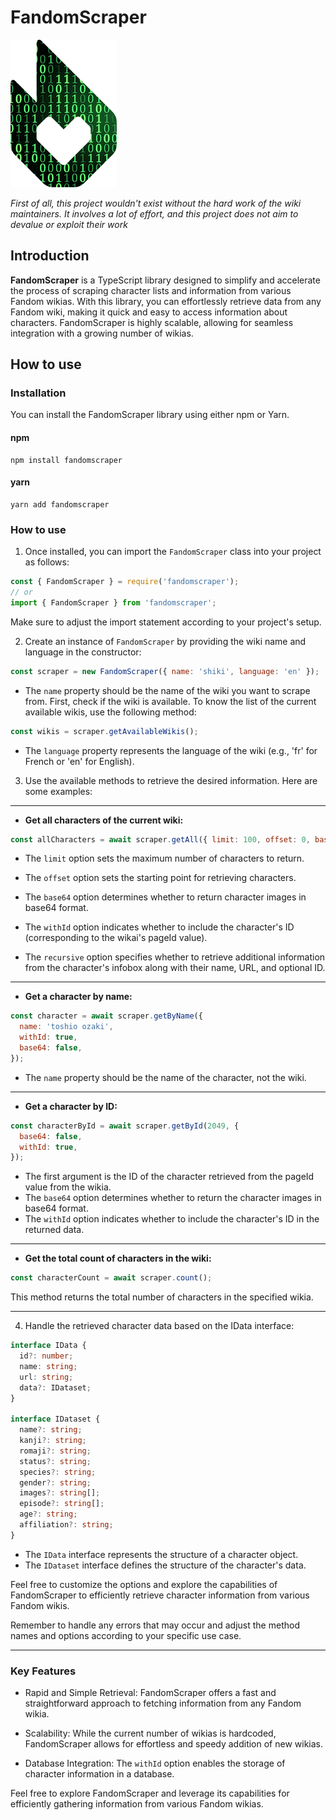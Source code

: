# FandomScraper
![logo](https://github.com/dilaouid/FandomScraper/blob/media/logo.png?raw=true)

*First of all, this project wouldn't exist without the hard work of the wiki maintainers. It involves a lot of effort, and this project does not aim to devalue or exploit their work*

## Introduction

**FandomScraper** is a TypeScript library designed to simplify and accelerate the process of scraping character lists and information from various Fandom wikias. With this library, you can effortlessly retrieve data from any Fandom wiki, making it quick and easy to access information about characters. FandomScraper is highly scalable, allowing for seamless integration with a growing number of wikias.


## How to use

### Installation

You can install the FandomScraper library using either npm or Yarn.
#### npm
```shell
npm install fandomscraper
```
#### yarn
```shell
yarn add fandomscraper
```


### How to use

1. Once installed, you can import the `FandomScraper` class into your project as follows:
```js
const { FandomScraper } = require('fandomscraper');
// or
import { FandomScraper } from 'fandomscraper';
```

Make sure to adjust the import statement according to your project's setup.

2.  Create an instance of `FandomScraper` by providing the wiki name and language in the constructor:
```js
const scraper = new FandomScraper({ name: 'shiki', language: 'en' });
```
-   The `name` property should be the name of the wiki you want to scrape from. First, check if the wiki is available. To know the list of the current available wikis, use the following method:
```js
const wikis = scraper.getAvailableWikis();
```
-   The `language` property represents the language of the wiki (e.g., 'fr' for French or 'en' for English).


3.  Use the available methods to retrieve the desired information. Here are some examples:
---
-   **Get all characters of the current wiki:**
```js
const allCharacters = await scraper.getAll({ limit: 100, offset: 0, base64: false, withId: true, recursive: true });
```
-   The `limit` option sets the maximum number of characters to return.
    
-   The `offset` option sets the starting point for retrieving characters.
    
-   The `base64` option determines whether to return character images in base64 format.
    
-   The `withId` option indicates whether to include the character's ID (corresponding to the wikai's pageId value).
    
-   The `recursive` option specifies whether to retrieve additional information from the character's infobox along with their name, URL, and optional ID.
---
-   **Get a character by name:**
```js
const character = await scraper.getByName({
  name: 'toshio ozaki',
  withId: true,
  base64: false,
});
```
-   The `name` property should be the name of the character, not the wiki.
---

-   **Get a character by ID:**
```js
const characterById = await scraper.getById(2049, {
  base64: false,
  withId: true,
});
```
-   The first argument is the ID of the character retrieved from the pageId value from the wikia.
-   The `base64` option determines whether to return the character images in base64 format.
-   The `withId` option indicates whether to include the character's ID in the returned data.
---

-   **Get the total count of characters in the wiki:**
```js
const characterCount = await scraper.count();
```
This method returns the total number of characters in the specified wikia.

---

4.  Handle the retrieved character data based on the IData interface:
```ts
interface IData {
  id?: number;
  name: string;
  url: string;
  data?: IDataset;
}

interface IDataset {
  name?: string;
  kanji?: string;
  romaji?: string;
  status?: string;
  species?: string;
  gender?: string;
  images?: string[];
  episode?: string[];
  age?: string;
  affiliation?: string;
}
```

-   The `IData` interface represents the structure of a character object.
-   The `IDataset` interface defines the structure of the character's data.

Feel free to customize the options and explore the capabilities of FandomScraper to efficiently retrieve character information from various Fandom wikis.

Remember to handle any errors that may occur and adjust the method names and options according to your specific use case.

---

### Key Features

-   Rapid and Simple Retrieval: FandomScraper offers a fast and straightforward approach to fetching information from any Fandom wikia.
    
-   Scalability: While the current number of wikias is hardcoded, FandomScraper allows for effortless and speedy addition of new wikias.
    
-   Database Integration: The `withId` option enables the storage of character information in a database.
    

Feel free to explore FandomScraper and leverage its capabilities for efficiently gathering information from various Fandom wikias.